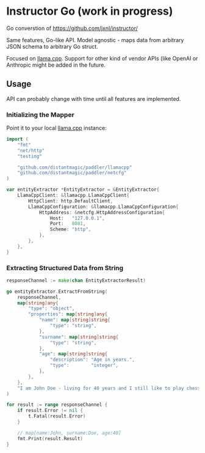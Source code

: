 # Instructor Go (work in progress)

Go converstion of https://github.com/jxnl/instructor/

Same features, Go-like API. Model agnostic - maps data from arbitrary JSON
schema to arbitrary Go struct.

Focused on [llama.cpp](https://github.com/ggerganov/llama.cpp). Support for
other kind of vendor APIs (like OpenAI or Anthropic might be added in the
future.

## Usage

API can probably change with time until all features are implemented.

### Initializing the Mapper

Point it to your local [llama.cpp](https://github.com/ggerganov/llama.cpp)
instance:

```go
import (
	"fmt"
	"net/http"
	"testing"

	"github.com/distantmagic/paddler/llamacpp"
	"github.com/distantmagic/paddler/netcfg"
)

var entityExtractor *EntityExtractor = &EntityExtractor{
	LlamaCppClient: &llamacpp.LlamaCppClient{
		HttpClient: http.DefaultClient,
		LlamaCppConfiguration: &llamacpp.LlamaCppConfiguration{
			HttpAddress: &netcfg.HttpAddressConfiguration{
				Host:   "127.0.0.1",
				Port:   8081,
				Scheme: "http",
			},
		},
	},
}
```

### Extracting Structured Data from String

```go
responseChannel := make(chan EntityExtractorResult)

go entityExtractor.ExtractFromString(
	responseChannel,
	map[string]any{
		"type": "object",
		"properties": map[string]any{
			"name": map[string]string{
				"type": "string",
			},
			"surname": map[string]string{
				"type": "string",
			},
			"age": map[string]string{
				"description": "Age in years.",
				"type":        "integer",
			},
		},
	},
	"I am John Doe - living for 40 years and I still like to play chess.",
)

for result := range responseChannel {
	if result.Error != nil {
		t.Fatal(result.Error)
	}

	// map[name:John, surname:Doe, age:40]
	fmt.Print(result.Result)
}
```